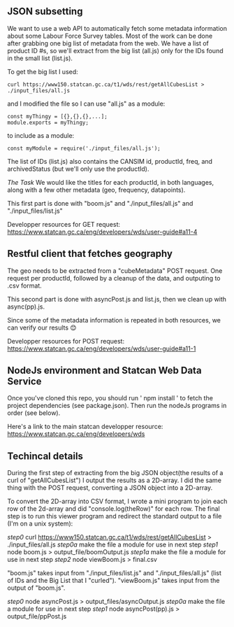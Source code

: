 ## JSON subsetting

We want to use a web API to automatically fetch some metadata information about some Labour Force Survey tables. 
Most of the work can be done after grabbing one big list of metadata from the web. We have a list of product ID #s,
so we'll extract from the big list (all.js) only for the IDs found in the small list (list.js).

To get the big list I used:
```
curl https://www150.statcan.gc.ca/t1/wds/rest/getAllCubesList > ./input_files/all.js
```
and I modified the file so I can use "all.js" as a module:
```
const myThingy = [{},{},{},...];
module.exports = myThingy;
```
to include as a module:
```
const myModule = require('./input_files/all.js');
```

The list of IDs (list.js) also contains the CANSIM id, productId, freq, and archivedStatus (but we'll only use the productId).

*The Task*
We would like the titles for each productId, in both languages, along with a few other metadata (geo, frequency, datapoints).

This first part is done with "boom.js" and "./input_files/all.js" and "./input_files/list.js"

Developper resources for GET request: https://www.statcan.gc.ca/eng/developers/wds/user-guide#a11-4

## Restful client that fetches geography

The geo needs to be extracted from a "cubeMetadata" POST request. 
One request per productId, followed by a cleanup of the data, and outputing to .csv format.

This second part is done with asyncPost.js and list.js, then we clean up with async(pp).js.

Since some of the metadata information is repeated in both resources, we can verify our results 😊

Developper resources for POST request: https://www.statcan.gc.ca/eng/developers/wds/user-guide#a11-1

## NodeJs environment and Statcan Web Data Service

Once you've cloned this repo, you should run ' npm install ' to fetch the project dependencies (see package.json).
Then run the nodeJs programs in order (see below).

Here's a link to the main statcan developper resource: https://www.statcan.gc.ca/eng/developers/wds

## Techincal details

During the first step of extracting from the big JSON object(the results of a curl of "getAllCubesList") I output the results as a 2D-array. I did the same thing with the POST request, converting a JSON object into a 2D-array.

To convert the 2D-array into CSV format, I wrote a mini program to join each row of the 2d-array and did "console.log(theRow)" for each row.
The final step is to run this viewer program and redirect the standard output to a file (I'm on a unix system):

*step0*
curl https://www150.statcan.gc.ca/t1/wds/rest/getAllCubesList > ./input_files/all.js
*step0a* 
make the file a module for use in next step
*step1* 
node boom.js > output_file/boomOutput.js
*step1a* 
make the file a module for use in next step
*step2*
node viewBoom.js > final.csv
 
"boom.js" takes input from "./input_files/list.js" and "./input_files/all.js" (list of IDs and the Big List that I "curled").
"viewBoom.js" takes input from the output of "boom.js".

*step0*
node asyncPost.js > output_files/asyncOutput.js
*step0a* 
make the file a module for use in next step
*step1* 
node asyncPost\(pp\).js > output_file/ppPost.js
